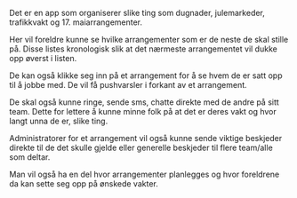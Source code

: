 Det er en app som organiserer slike ting som dugnader, julemarkeder, trafikkvakt og 17. maiarrangementer.

Her vil foreldre kunne se hvilke arrangementer som er de neste de skal stille på. Disse listes kronologisk slik at det nærmeste arrangementet vil dukke opp øverst i listen. 

De kan også klikke seg inn på et arrangement for å se hvem de er satt opp til å jobbe med. De vil få pushvarsler i forkant av et arrangement. 

De skal også kunne ringe, sende sms, chatte direkte med de andre på sitt team. Dette for lettere å kunne minne folk på at det er deres vakt og hvor langt unna de er, slike ting.

Administratorer for et arrangement vil også kunne sende viktige beskjeder direkte til de det skulle gjelde eller generelle beskjeder til flere team/alle som deltar.

Man vil også ha en del hvor arrangementer planlegges og hvor foreldrene da kan sette seg opp på ønskede vakter.
